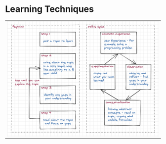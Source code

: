 # Learning Techniques

<table width="256px">
  <tr>
    <td><img src="../images/apx-learning.png" /></td>
  </tr>
</table>


